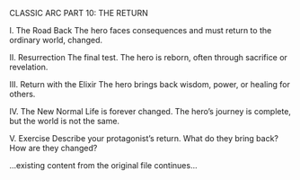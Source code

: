 CLASSIC ARC PART 10: THE RETURN

I. The Road Back
The hero faces consequences and must return to the ordinary world, changed.

II. Resurrection
The final test. The hero is reborn, often through sacrifice or revelation.

III. Return with the Elixir
The hero brings back wisdom, power, or healing for others.

IV. The New Normal
Life is forever changed. The hero’s journey is complete, but the world is not the same.

V. Exercise
Describe your protagonist’s return. What do they bring back? How are they changed?

...existing content from the original file continues...
